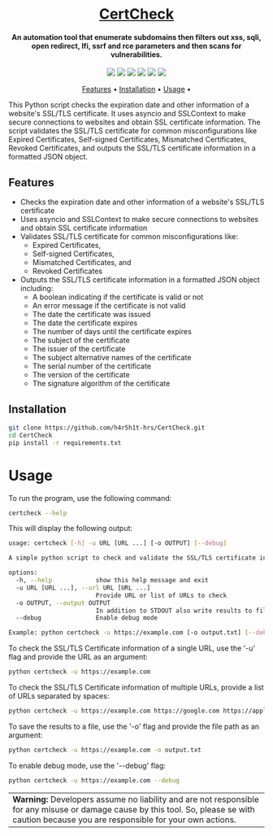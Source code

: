 <h1 align="center"><a href="https://github.com/h4r5h1t-hrs/CertCheck.git">CertCheck</a></h1>
<h4 align="center">An automation tool that enumerate subdomains then filters out xss, sqli, open redirect, lfi, ssrf and rce parameters and then scans for vulnerabilities.</h4>

<p align="center">
<a href="https://twitter.com/h4r5h1t_hrs"><img src="https://img.shields.io/twitter/follow/h4r5h1t_hrs?style=social"></a>
<a href="https://github.com/h4r5h1t-hrs?tab=followers"><img src="https://img.shields.io/github/followers/h4r5h1t-hrs?style=social"></a>
<a href="https://github.com/h4r5h1t-hrs/webcopilot/issues"><img src="https://img.shields.io/badge/contributions-welcome-brightgreen.svg?style=flat"></a>
<a href="https://github.com/h4r5h1t-hrs/webcopilot/blob/master/LICENSE"><img src="https://img.shields.io/badge/License-MIT-yellow.svg"></a>
<a href="#"><img src="https://img.shields.io/badge/Made%20with-python-1f425f.svg"></a>
<a href="#"><img src="https://madewithlove.org.in/badge.svg"></a>
</p>

<p align="center">
  <a href="#features">Features</a> •
  <a href="#installation">Installation</a> •
  <a href="#usage">Usage</a> •
</p>

This Python script checks the expiration date and other information of a website's SSL/TLS certificate. It uses asyncio and SSLContext to make secure connections to websites and obtain SSL certificate information. The script validates the SSL/TLS certificate for common misconfigurations like Expired Certificates, Self-signed Certificates, Mismatched Certificates, Revoked Certificates, and outputs the SSL/TLS certificate information in a formatted JSON object.

## Features
- Checks the expiration date and other information of a website's SSL/TLS certificate
- Uses asyncio and SSLContext to make secure connections to websites and obtain SSL certificate information
- Validates SSL/TLS certificate for common misconfigurations like:
  - Expired Certificates,
  - Self-signed Certificates,
  - Mismatched Certificates, and
  - Revoked Certificates
- Outputs the SSL/TLS certificate information in a formatted JSON object including:
  - A boolean indicating if the certificate is valid or not
  - An error message if the certificate is not valid
  - The date the certificate was issued
  - The date the certificate expires
  - The number of days until the certificate expires
  - The subject of the certificate
  - The issuer of the certificate
  - The subject alternative names of the certificate
  - The serial number of the certificate
  - The version of the certificate
  - The signature algorithm of the certificate

## Installation

```bash
git clone https://github.com/h4r5h1t-hrs/CertCheck.git
cd CertCheck
pip install -r requirements.txt
```

# Usage
To run the program, use the following command:
```bash
certcheck --help
```
This will display the following output:
```bash
usage: certcheck [-h] -u URL [URL ...] [-o OUTPUT] [--debug]

A simple python script to check and validate the SSL/TLS certificate information of a website.

options:
  -h, --help            show this help message and exit
  -u URL [URL ...], --url URL [URL ...]
                        Provide URL or list of URLs to check
  -o OUTPUT, --output OUTPUT
                        In addition to STDOUT also write results to file.
  --debug               Enable debug mode

Example: python certcheck -u https://example.com [-o output.txt] [--debug]
```

To check the SSL/TLS Certificate information of a single URL, use the '-u' flag and provide the URL as an argument:
```bash
python certcheck -u https://example.com
```

To check the SSL/TLS Certificate information of multiple URLs, provide a list of URLs separated by spaces:
```bash
python certcheck -u https://example.com https://google.com https://apple.com
```

To save the results to a file, use the '-o' flag and provide the file path as an argument:
```bash
python certcheck -u https://example.com -o output.txt
```

To enable debug mode, use the '--debug' flag:
```bash
python certcheck -u https://example.com --debug
```

<table>
<td>
<b>Warning:</b> Developers assume no liability and are not responsible for any misuse or damage cause by this tool. So, please se with caution because you are responsible for your own actions.
</td>
</table>